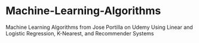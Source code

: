 # Machine-Learning-Algorithms
Machine Learning Algorithms from Jose Portilla on Udemy
Using Linear and Logistic Regression, K-Nearest, and Recommender Systems
